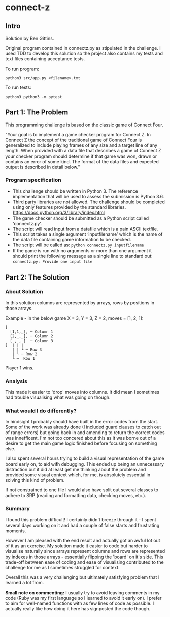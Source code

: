# connect-z

## Intro

Solution by Ben Gittins.

Original program contained in connectz.py as stipulated in the challenge. I used TDD to develop this solution so the project also contains my tests and text files containing acceptance tests.

To run program:

    python3 src/app.py <filename>.txt

To run tests:

    python3 python3 -m pytest 

## Part 1: The Problem

This programming challenge is based on the classic game of Connect Four.

"Your goal is to implement a game checker program for Connect Z. In Connect Z the concept of the traditional game of Connect Four is generalized to include playing frames of any size and a target line of any length. When provided with a data file that describes a game of Connect Z your checker program should determine if that game was won, drawn or contains an error of some kind. The format of the data files and expected output is described in detail below."

### Program specification

- This challenge should be written in Python 3. The reference implementation that will be used to assess the submission is Python 3.6.
- Third party libraries are not allowed. The challenge should be completed using only features provided by the standard libraries. https://docs.python.org/3/library/index.html
- The game checker should be submitted as a Python script called ‘connectz.py’.
- The script will read input from a datafile which is a pain ASCII textfile.
- This script takes a single argument ‘inputfilename’ which is the name of the data file containing game information to be checked.
- The script will be called as: ```python connectz.py inputfilename```
- If the game is run with no arguments or more than one argument it should print the following message as a single line to standard out:
  ```connectz.py: Provide one input file```

## Part 2: The Solution

### About Solution

In this solution columns  are represented by arrays, rows by positions in those arrays.

Example - in the below game X = 3, Y = 3, Z = 2, moves = [1, 2, 1]:

    [
      [1,1,_], ─ Column 1
      [2,_,_], ─ Column 2
      [_,_,_]  ─ Column 3
    ]  | | |
       | | └ ─ Row 3
       | └ ─ Row 2
       └ ─	Row 1

Player 1 wins.

### Analysis

This made it easier to 'drop' moves into columns. It did mean I sometimes had trouble visualising what was going on though.

### What would I do differently?

In hindsight I probably should have built in the error codes from the start. Some of the work was already done (I included guard clauses to catch out of range errors) but going back in and amending to return the correct codes was innefficent. I'm not too concered about this as it was borne out of a desire to get the main game logic finished before focusing on something else.

I also spent several hours trying to build a visual representation of the game board early on, to aid with debugging. This ended up being an unnecessary distraction but it did at least get me thinking about the problem and provided some visual context which, for me, is absolutely essential in solving this kind of problem.

If not constrained to one file I would also have split out several classes to adhere to SRP (reading and formatting data, checking moves, etc.).

### Summary

I found this problem difficult! I certainly didn't breeze through it - I spent several days working on it and had a couple of false starts and frustrating moments.

However I am pleased with the end result and actually got an awful lot out of it as an exercise. My solution made it easier to code but harder to visualise naturally since arrays represent columns and rows are represented by indexes in those arrays - essentially flipping the 'board' on it's side. This trade-off between ease of coding and ease of visualising contributed to the challenge for me as I sometimes struggled for context.

Overall this was a very challenging but ultimately satisfying problem that I learned a lot from.


**Small note on commenting:** I usually try to avoid leaving comments in my code (Ruby was my first language so I learned to avoid it early on). I prefer to aim for well-named functions with as few lines of code as possible. I actually really like how doing it here has signposted the code though.
